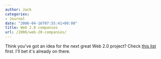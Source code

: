 ```yaml
---
author: Jack
categories:
- Journal
date: "2006-04-16T07:55:41+00:00"
title: Web 2.0 companies
url: /2006/web-20-companies/
---
```


Think you've got an idea for the next great Web 2.0 project? Check [this list][1] first. I'll bet it's already on there. 

[1]: http://baris.typepad.com/venture_capitalist/2006/03/web_20_companie.html